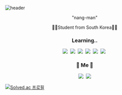 ![header](https://capsule-render.vercel.app/api?type=waving&color=auto&height=300&section=header&text=HYUN-JIN%20KIM&fontSize=90)
<p align="center">"nang-man"</p>
<p align="center">👨‍🎓Student from South Korea👨‍🎓</p>
<h3 align="center">Learning..</h3>
<p align = "center">
<img src="https://img.shields.io/badge/Python-3766AB?style=flat-square&logo=Python&logoColor=white"/></a>&nbsp
<img src="https://img.shields.io/badge/Java-007396?style=flat-square&logo=Java&logoColor=white"/></a>&nbsp 
<img src="https://img.shields.io/badge/C++-00599C?style=flat-square&logo=C%2B%2B&logoColor=white"/></a>&nbsp
<img src="https://img.shields.io/badge/C-00333b?style=flat-square&logo=C&logoColor=white"/></a>&nbsp
<img src="https://img.shields.io/badge/JavaScript-F7DF1E?style=flat-square&logo=JavaScript&logoColor=white"/></a>&nbsp
<img src="https://img.shields.io/badge/Linux-FCC624?style=flat-square&logo=Linux&logoColor=white"/></a>&nbsp
</p>

<h3 align="center"> 🧸 Me 🧸 </h3>

<p align="center">
  <a href="https://www.instagram.com/stack.pop0/"><img src="https://img.shields.io/badge/Instagram-E4405F?style=flat-square&logo=Instagram&logoColor=white&link=https://www.instagram.com/woo0_hooo/"/></a>&nbsp
  <a href="mailto:rladhkdwls520@naver.com"><img src="https://img.shields.io/badge/Gmail-d14836?style=flat-square&logo=Gmail&logoColor=white&link=rladhkdwls520@naver.com"/></a>
</p>
</p>

[![Solved.ac 
프로필](http://mazassumnida.wtf/api/v2/generate_badge?boj=rladhkdwls520)](https://solved.ac/rladhkdwls520)




